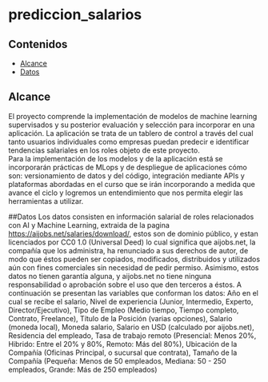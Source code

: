 # prediccion_salarios

## Contenidos
- [Alcance](#Alcance)
- [Datos](#Datos)

## Alcance
El proyecto comprende la implementación de modelos de machine learning supervisados y su posterior evaluación y selección para incorporar en una aplicación. La aplicación se trata de un tablero de control a través del cual tanto usuarios individuales como empresas puedan predecir e identificar tendencias salariales en los roles objeto de este proyecto.  
Para la implementación de los modelos y de la aplicación está se incorporarán prácticas de MLops y  de despliegue de aplicaciones cómo son: versionamiento de datos y del código, integración mediante APIs y plataformas abordadas en el curso que se irán incorporando a medida que avance el ciclo y logremos un entendimiento que nos permita elegir las herramientas a utilizar. 

##Datos
Los datos consisten en información salarial de roles relacionados con AI y Machine Learning, extraida de la pagina https://aijobs.net/salaries/download/, estos son de dominio público, y estan licenciados por CC0 1.0 (Universal Deed) lo cual significa que aijobs.net, la compañía que los administra, ha renunciado a sus derechos de autor, de modo que éstos pueden ser copiados, modificados, distribuidos y utilizados aún con fines comerciales sin necesidad de pedir permiso. Asimismo, estos datos no tienen garantía alguna, y aijobs.net no tiene ninguna responsabilidad o aprobación sobre el uso que den terceros a éstos. A continuación se presentan las variables que conforman los datos:
Año en el cual se recibe el salario, Nivel de experiencia (Junior, Intermedio, Experto,  Director/Ejecutivo), Tipo de Empleo (Medio tiempo, Tiempo completo, Contrato, Freelance), Título de la Posición (varias opciones), Salario (moneda local), Moneda salario, Salario en USD (calculado por aijobs.net), Residencia del empleado, Tasa de trabajo remoto (Presencial: Menos 20%, Hibrido: Entre el 20% y 80%, Remoto: Más del 80%), Ubicación de la Compañía (Oficinas Principal, o sucursal que contrata), Tamaño de la Compañía (Pequeña: Menos de 50 empleados, Mediana: 50 - 250 empleados, Grande: Más de 250 empleados)
